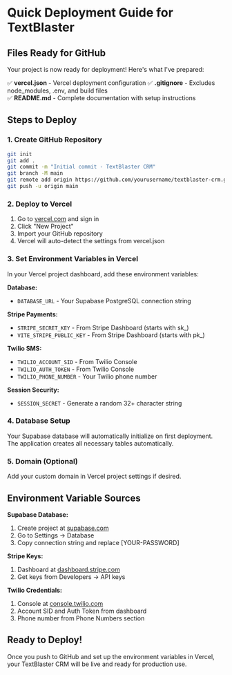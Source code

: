 # Quick Deployment Guide for TextBlaster

## Files Ready for GitHub

Your project is now ready for deployment! Here's what I've prepared:

✅ **vercel.json** - Vercel deployment configuration
✅ **.gitignore** - Excludes node_modules, .env, and build files  
✅ **README.md** - Complete documentation with setup instructions

## Steps to Deploy

### 1. Create GitHub Repository
```bash
git init
git add .
git commit -m "Initial commit - TextBlaster CRM"
git branch -M main
git remote add origin https://github.com/yourusername/textblaster-crm.git
git push -u origin main
```

### 2. Deploy to Vercel
1. Go to [vercel.com](https://vercel.com) and sign in
2. Click "New Project" 
3. Import your GitHub repository
4. Vercel will auto-detect the settings from vercel.json

### 3. Set Environment Variables in Vercel
In your Vercel project dashboard, add these environment variables:

**Database:**
- `DATABASE_URL` - Your Supabase PostgreSQL connection string

**Stripe Payments:**
- `STRIPE_SECRET_KEY` - From Stripe Dashboard (starts with sk_)
- `VITE_STRIPE_PUBLIC_KEY` - From Stripe Dashboard (starts with pk_)

**Twilio SMS:**
- `TWILIO_ACCOUNT_SID` - From Twilio Console
- `TWILIO_AUTH_TOKEN` - From Twilio Console  
- `TWILIO_PHONE_NUMBER` - Your Twilio phone number

**Session Security:**
- `SESSION_SECRET` - Generate a random 32+ character string

### 4. Database Setup
Your Supabase database will automatically initialize on first deployment. The application creates all necessary tables automatically.

### 5. Domain (Optional)
Add your custom domain in Vercel project settings if desired.

## Environment Variable Sources

**Supabase Database:**
1. Create project at [supabase.com](https://supabase.com)
2. Go to Settings → Database
3. Copy connection string and replace [YOUR-PASSWORD]

**Stripe Keys:**
1. Dashboard at [dashboard.stripe.com](https://dashboard.stripe.com)
2. Get keys from Developers → API keys

**Twilio Credentials:**
1. Console at [console.twilio.com](https://console.twilio.com)
2. Account SID and Auth Token from dashboard
3. Phone number from Phone Numbers section

## Ready to Deploy!

Once you push to GitHub and set up the environment variables in Vercel, your TextBlaster CRM will be live and ready for production use.